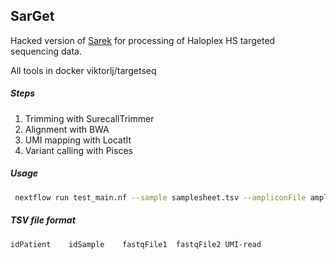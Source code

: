## SarGet
Hacked version of [Sarek](https://github.com/SciLifeLab/Sarek) for processing of Haloplex HS targeted sequencing data.

All tools in docker viktorlj/targetseq

##### Steps
1. Trimming with SurecallTrimmer
2. Alignment with BWA
3. UMI mapping with LocatIt
4. Variant calling with Pisces

##### Usage
```bash
 nextflow run test_main.nf --sample samplesheet.tsv --ampliconFile ampliconfile.bed --regionsFile regionsfile.bed
```

##### TSV file format
```
idPatient	 idSample	 fastqFile1	 fastqFile2	UMI-read
```

